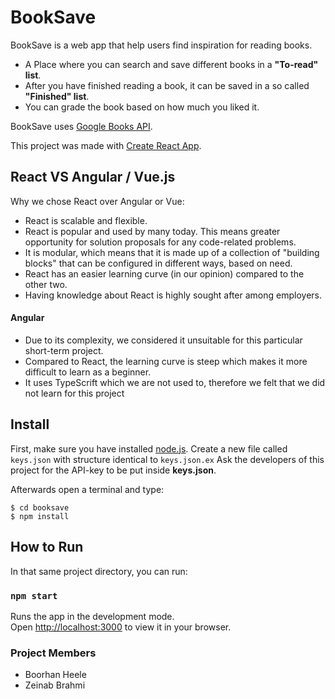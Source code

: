 # BookSave

BookSave is a web app that help users find inspiration for reading books.

* A Place where you can search and save different books in a **"To-read" list**.
* After you have finished reading a book, it can be saved in a so called **"Finished" list**.
* You can grade the book based on how much you liked it.

BookSave uses [Google Books API](https://developers.google.com/books).

This project was made with [Create React App](https://reactjs.org/docs/create-a-new-react-app.html).

## React VS Angular / Vue.js

Why we chose React over Angular or Vue:

* React is scalable and flexible.
* React is popular and used by many today. This means greater opportunity for solution proposals for any code-related problems.
* It is modular, which means that it is made up of a collection of "building blocks" that can be configured in different ways, based on need.
* React has an easier learning curve (in our opinion) compared to the other two.
* Having knowledge about React is highly sought after among employers. 

#### Angular
* Due to its complexity, we considered it unsuitable for this particular short-term project.
* Compared to React, the learning curve is steep which makes it more difficult to learn as a beginner.
* It uses TypeScrift which we are not used to, therefore we felt that we did not learn for this project


## Install

First, make sure you have installed [node.js](https://nodejs.org/en/).
Create a new file called `keys.json` with structure identical to `keys.json.ex`
Ask the developers of this project for the API-key to be put inside **keys.json**. 

Afterwards open a terminal and type:
```
$ cd booksave
$ npm install
```

## How to Run

In that same project directory, you can run:

### `npm start`

Runs the app in the development mode.\
Open [http://localhost:3000](http://localhost:3000) to view it in your browser.


### Project Members
- Boorhan Heele
- Zeinab Brahmi